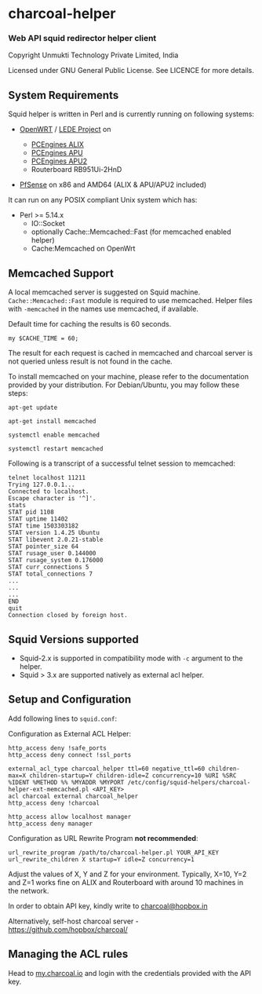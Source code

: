 # charcoal-helper
### Web API squid redirector helper client

Copyright Unmukti Technology Private Limited, India

Licensed under GNU General Public License. See LICENCE for more details.

## System Requirements

Squid helper is written in Perl and is currently running on following systems:

* [OpenWRT](http://openwrt.org) / [LEDE Project](http://lede-project.org) on
    - [PCEngines ALIX](http://pcengines.ch/alix.htm)
    - [PCEngines APU](http://pcengines.ch/apu.htm)
    - [PCEngines APU2](http://pcengines.ch/apu2.htm)
    - Routerboard RB951Ui-2HnD

* [PfSense](http://pfsense.org) on x86 and AMD64 (ALIX & APU/APU2 included)

It can run on any POSIX compliant Unix system which has:

+ Perl >= 5.14.x
    - IO::Socket
    - optionally Cache::Memcached::Fast (for memcached enabled helper)
    - Cache:Memcached on OpenWrt

## Memcached Support
A local memcached server is suggested on Squid machine. `Cache::Memcached::Fast` module is required to use memcached. Helper files with `-memcached` in the names use memcached, if available.

Default time for caching the results is 60 seconds.

`my $CACHE_TIME = 60;`

The result for each request is cached in memcached and charcoal server is not queried unless result is not found in the cache.

To install memcached on your machine, please refer to the documentation provided by your distribution. For Debian/Ubuntu, you may follow these steps:

`apt-get update`

`apt-get install memcached`

`systemctl enable memcached`

`systemctl restart memcached`

Following is a transcript of a successful telnet session to memcached:

```
telnet localhost 11211
Trying 127.0.0.1...
Connected to localhost.
Escape character is '^]'.
stats
STAT pid 1108
STAT uptime 11402
STAT time 1503303182
STAT version 1.4.25 Ubuntu
STAT libevent 2.0.21-stable
STAT pointer_size 64
STAT rusage_user 0.144000
STAT rusage_system 0.176000
STAT curr_connections 5
STAT total_connections 7
...
...
...
END
quit
Connection closed by foreign host.
```

## Squid Versions supported

* Squid-2.x is supported in compatibility mode with `-c` argument to the helper. 
* Squid > 3.x are supported natively as external acl helper.

## Setup and Configuration
Add following lines to `squid.conf`:

Configuration as External ACL Helper:

```
http_access deny !safe_ports
http_access deny connect !ssl_ports

external_acl_type charcoal_helper ttl=60 negative_ttl=60 children-max=X children-startup=Y children-idle=Z concurrency=10 %URI %SRC %IDENT %METHOD %% %MYADDR %MYPORT /etc/config/squid-helpers/charcoal-helper-ext-memcached.pl <API_KEY>
acl charcoal external charcoal_helper
http_access deny !charcoal

http_access allow localhost manager
http_access deny manager
```

Configuration as URL Rewrite Program **not recommended**:

```
url_rewrite_program /path/to/charcoal-helper.pl YOUR_API_KEY
url_rewrite_children X startup=Y idle=Z concurrency=1
```

Adjust the values of X, Y and Z for your environment. Typically, X=10, Y=2 and Z=1 works fine on 
ALIX and Routerboard with around 10 machines in the network.

In order to obtain API key, kindly write to [charcoal@hopbox.in](mailto:charcoal@hopbox.in)

Alternatively, self-host charcoal server - https://github.com/hopbox/charcoal/

## Managing the ACL rules

Head to [my.charcoal.io](https://my.charcoal.io) and login with the credentials provided with the API key.
